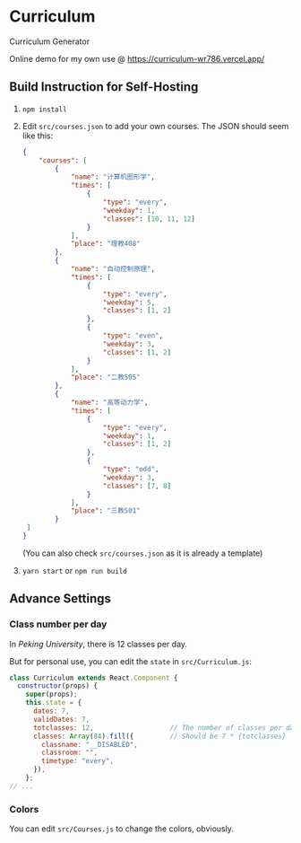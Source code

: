 # Curriculum
 Curriculum Generator

Online demo for my own use @ https://curriculum-wr786.vercel.app/

## Build Instruction for Self-Hosting

1. `npm install`

2. Edit `src/courses.json` to add your own courses. The JSON should seem like this:

   ```json
   {
       "courses": [
           {
               "name": "计算机图形学",
               "times": [
                   {
                       "type": "every",
                       "weekday": 1,
                       "classes": [10, 11, 12]
                   }
               ],
               "place": "理教408"
           },
           {
               "name": "自动控制原理",
               "times": [
                   {
                       "type": "every",
                       "weekday": 5,
                       "classes": [1, 2]
                   },
                   {
                       "type": "even",
                       "weekday": 3,
                       "classes": [1, 2]
                   }
               ],
               "place": "二教505"
           },
           {
               "name": "高等动力学",
               "times": [
                   {
                       "type": "every",
                       "weekday": 1,
                       "classes": [1, 2]
                   },
                   {
                       "type": "odd",
                       "weekday": 3,
                       "classes": [7, 8]
                   }
               ],
               "place": "三教501"
           }
   	]
   }
   ```

   (You can also check `src/courses.json` as it is already a template)

3. `yarn start` or `npm run build`

## Advance Settings

### Class number per day

In *Peking University*, there is 12 classes per day.

But for personal use, you can edit the `state` in `src/Curriculum.js`:

```javascript
class Curriculum extends React.Component {
  constructor(props) {
    super(props);
    this.state = {
      dates: 7,
      validDates: 7,
      totclasses: 12,					// The number of classes per day
      classes: Array(84).fill({         // Should be 7 * {totclasses}
        classname: "__DISABLED",
        classroom: "",
        timetype: "every",
      }),
    };
// ...
```

### Colors

You can edit `src/Courses.js` to change the colors, obviously.